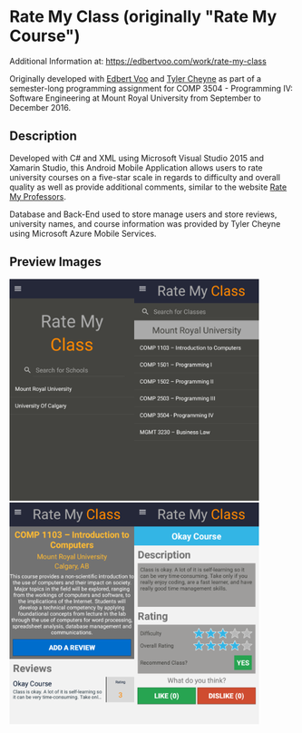 # Rate My Class (originally "Rate My Course")
Additional Information at: https://edbertvoo.com/work/rate-my-class

Originally developed with [Edbert Voo](https://www.linkedin.com/in/edvoo/) and [Tyler Cheyne](https://www.linkedin.com/in/tyler-cheyne-57602b83/) as part of a semester-long programming assignment for COMP 3504 - Programming IV: Software Engineering at Mount Royal University from September to December 2016.

## Description
Developed with C# and XML using Microsoft Visual Studio 2015 and Xamarin Studio, this Android Mobile Application allows users to rate university courses on a five-star scale in regards to difficulty and overall quality as well as provide additional comments, similar to the website [Rate My Professors](http://www.ratemyprofessors.com/). 

Database and Back-End used to store manage users and store reviews, university names, and course information was provided by Tyler Cheyne using Microsoft Azure Mobile Services.

## Preview Images
<img src="https://github.com/MarkLadoing143/rate-my-class/blob/master/preview-images/2016_12_07_12.15.14.png" alt="Preview Image 1" width="220"><img src="https://github.com/MarkLadoing143/rate-my-class/blob/master/preview-images/2016_12_07_12.15.33.png" alt="Preview Image 2" width="220"><img src="https://github.com/MarkLadoing143/rate-my-class/blob/master/preview-images/2016_12_07_12.15.57.png" alt="Preview Image 3" width="220"><img src="https://github.com/MarkLadoing143/rate-my-class/blob/master/preview-images/2016_12_07_12.16.31.png" alt="Preview Image 4" width="220">
